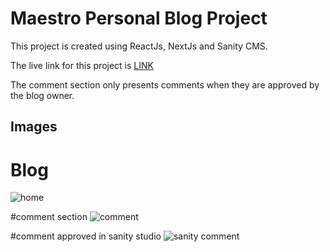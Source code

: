 # Maestro Personal Blog Project

This project is created using ReactJs, NextJs and Sanity CMS.


The live link for this project is [LINK](https://maestro-sanity-blog.vercel.app/)

The comment section only presents comments when they are approved by the blog owner.


## Images

# Blog
![home](https://user-images.githubusercontent.com/65078124/195325292-419ce910-fdd8-49a4-9ea8-44c8d23c13ee.png)

#comment section
![comment](https://user-images.githubusercontent.com/65078124/195325426-d63dd9a5-4ebe-42c0-a049-b50ea2b5418e.png)

#comment approved in sanity studio
![sanity comment](https://user-images.githubusercontent.com/65078124/195325403-9cf6fc95-f5d2-4ea4-8f48-5edf5417e0ef.png)

